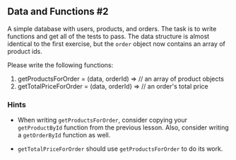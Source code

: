 ## Data and Functions #2 ##

A simple database with users, products, and orders. The task is to write
functions and get all of the tests to pass. The data structure is almost identical
to the first exercise, but the `order` object now contains an array of product
ids.

Please write the following functions:

1. getProductsForOrder = (data, orderId) => // an array of product objects
1. getTotalPriceForOrder = (data, orderId) => // an order's total price

### Hints ###

* When writing `getProductsForOrder`, consider copying your `getProductById`
function from the previous lesson. Also, consider writing a `getOrderById` 
function as well.

* `getTotalPriceForOrder` should use `getProductsForOrder` to do its work.